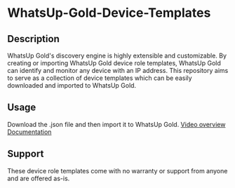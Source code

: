 # WhatsUp-Gold-Device-Templates
## Description
WhatsUp Gold's discovery engine is highly extensible and customizable. By creating or importing WhatsUp Gold device role templates, WhatsUp Gold can identify and monitor any device with an IP address. This repository aims to serve as a collection of device templates which can be easily downloaded and imported to WhatsUp Gold.

## Usage
Download the .json file and then import it to WhatsUp Gold.
  [Video overview](https://www.youtube.com/watch?v=SmRaumfw_Hs)
  [Documentation](https://docs.progress.com/bundle/whatsupgold-user-help-23-1/page/Importing-and-Exporting-Roles.html)

## Support
These device role templates come with no warranty or support from anyone and are offered as-is.
